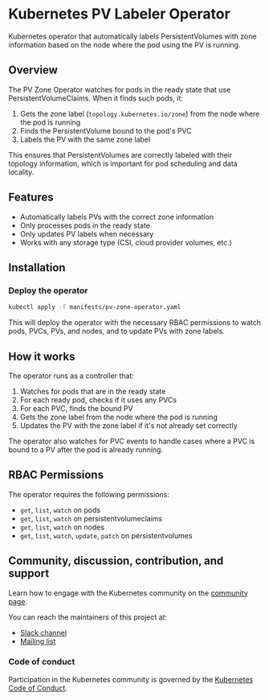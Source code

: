 # Kubernetes PV Labeler Operator

Kubernetes operator that automatically labels PersistentVolumes with zone information based on the node where the pod using the PV is running.

## Overview

The PV Zone Operator watches for pods in the ready state that use PersistentVolumeClaims. When it finds such pods, it:

1. Gets the zone label (`topology.kubernetes.io/zone`) from the node where the pod is running
2. Finds the PersistentVolume bound to the pod's PVC
3. Labels the PV with the same zone label

This ensures that PersistentVolumes are correctly labeled with their topology information, which is important for pod scheduling and data locality.

## Features

- Automatically labels PVs with the correct zone information
- Only processes pods in the ready state
- Only updates PV labels when necessary
- Works with any storage type (CSI, cloud provider volumes, etc.)

## Installation

### Deploy the operator

```bash
kubectl apply -f manifests/pv-zone-operator.yaml
```

This will deploy the operator with the necessary RBAC permissions to watch pods, PVCs, PVs, and nodes, and to update PVs with zone labels.

## How it works

The operator runs as a controller that:

1. Watches for pods that are in the ready state
2. For each ready pod, checks if it uses any PVCs
3. For each PVC, finds the bound PV
4. Gets the zone label from the node where the pod is running
5. Updates the PV with the zone label if it's not already set correctly

The operator also watches for PVC events to handle cases where a PVC is bound to a PV after the pod is already running.

## RBAC Permissions

The operator requires the following permissions:

- `get`, `list`, `watch` on pods
- `get`, `list`, `watch` on persistentvolumeclaims
- `get`, `list`, `watch` on nodes
- `get`, `list`, `watch`, `update`, `patch` on persistentvolumes

## Community, discussion, contribution, and support

Learn how to engage with the Kubernetes community on the [community page](http://kubernetes.io/community/).

You can reach the maintainers of this project at:

- [Slack channel](https://slack.k8s.io/)
- [Mailing list](https://groups.google.com/forum/#!forum/kubernetes-sig-cloud-provider)

### Code of conduct

Participation in the Kubernetes community is governed by the [Kubernetes Code of Conduct](code-of-conduct.md).

[owners]: https://git.k8s.io/community/contributors/guide/owners.md
[Creative Commons 4.0]: https://git.k8s.io/website/LICENSE